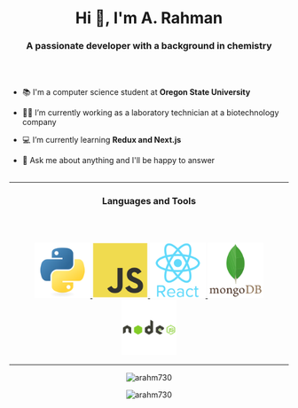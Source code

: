 <h1 align="center">Hi 👋, I'm A. Rahman</h1>
<h3 align="center">A passionate developer with a background in chemistry</h3>

<br></br>

- 📚 I'm a computer science student at **Oregon State University**

- 👨‍🔬 I’m currently working as a laboratory technician at a biotechnology company

- 💻 I’m currently learning **Redux and Next.js**

- 💬 Ask me about anything and I'll be happy to answer
<br></br>
<hr>

<h3 align="center">Languages and Tools</h3>
<br></br>
<p align="center">
    <a href="https://www.python.org" target="_blank" rel="noreferrer"> <img src="https://raw.githubusercontent.com/devicons/devicon/master/icons/python/python-original.svg" alt="python" width="100" height="100"/> </a> 
    <a href="https://developer.mozilla.org/en-US/docs/Web/JavaScript" target="_blank" rel="noreferrer"> <img src="https://raw.githubusercontent.com/devicons/devicon/master/icons/javascript/javascript-original.svg" alt="javascript" width="100" height="100"/> </a>
    <a href="https://reactjs.org/" target="_blank" rel="noreferrer"> <img src="https://raw.githubusercontent.com/devicons/devicon/master/icons/react/react-original-wordmark.svg" alt="react" width="100" height="100"/> </a> 
    <a href="https://www.mongodb.com/" target="_blank" rel="noreferrer"> <img src="https://raw.githubusercontent.com/devicons/devicon/master/icons/mongodb/mongodb-original-wordmark.svg" alt="mongodb" width="100" height="100"/> </a> 
    <a href="https://nodejs.org" target="_blank" rel="noreferrer"> <img src="https://raw.githubusercontent.com/devicons/devicon/master/icons/nodejs/nodejs-original-wordmark.svg" alt="nodejs" width="100" height="100"/> </a> 

<hr>

<p align="center" ><img src="https://github-readme-stats.vercel.app/api/top-langs?username=arahm730&show_icons=true&theme=dark&locale=en&layout=compact" alt="arahm730" /></p>
<p align="center" ><img src="https://github-readme-streak-stats.herokuapp.com/?user=arahm730&theme=dark" alt="arahm730" /></p>



